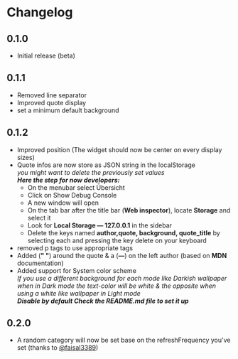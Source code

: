 # Changelog

## 0.1.0

- Initial release (beta)

## 0.1.1

- Removed line separator
- Improved quote display
- set a minimum default background

## 0.1.2

- Improved position (The widget should now be center on every display sizes)
- Quote infos are now store as JSON string in the localStorage
	<br>*you might want to delete the previously set values*<br>
	***Here the step for now developers:***
	- On the menubar select Ūbersicht
	- Click on Show Debug Console
	- A new window will open
	- On the tab bar after the title bar (**Web inspector**), locate **Storage** and select it
	- Look for **Local Storage — 127.0.0.1** in the sidebar
	- Delete the keys named **author,quote, background, quote_title** by selecting each and pressing the key delete on your keyboard
- removed p tags to use appropriate tags
- Added (**" "**) around the quote & a (**—**) on the left author (based on **MDN** documentation)
- Added support for System color scheme<br>
*If you use a different background for each mode like Darkish wallpaper when in Dark mode the text-color will be white & the opposite when using a white like wallpaper in Light mode*<br>
***Disable by default Check the README.md file to set it up***

## 0.2.0

- A random category will now be set base on the refreshFrequency you've set (thanks to [@faisal3389](https://github.com/faisal3389))
